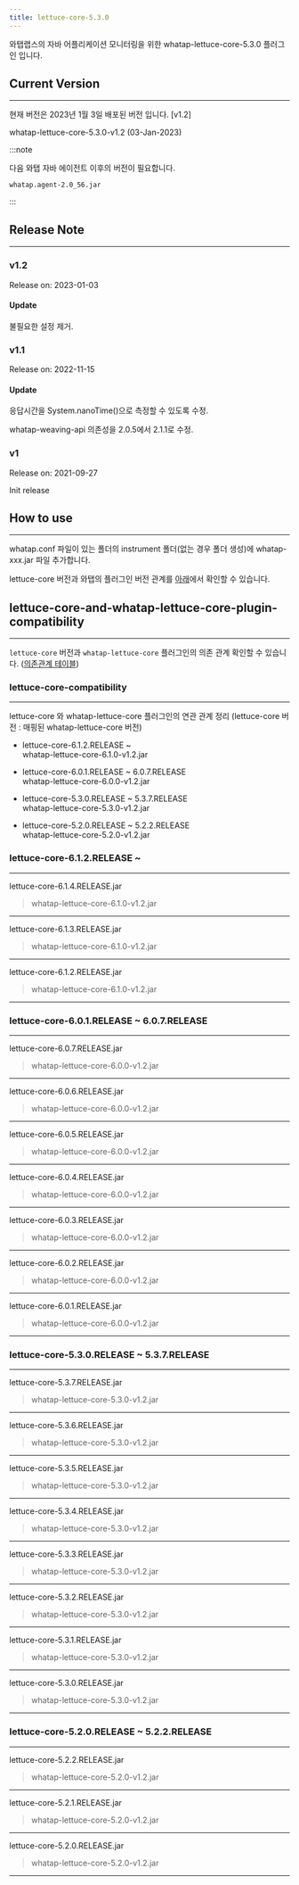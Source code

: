 ```yaml
---
title: lettuce-core-5.3.0
---
```


와탭랩스의 자바 어플리케이션 모니터링을 위한 whatap-lettuce-core-5.3.0 플러그인 입니다.

## Current Version

---

현재 버전은 2023년 1월 3일 배포된 버전 입니다. [v1.2]

whatap-lettuce-core-5.3.0-v1.2 (03-Jan-2023)

:::note

다음 와탭 자바 에이전트 이후의 버전이 필요합니다.

```
whatap.agent-2.0_56.jar
```

:::

## Release Note  

---

### v1.2

Release on: 2023-01-03

#### Update

불필요한 설정 제거.

### v1.1

Release on: 2022-11-15

#### Update

응답시간을 System.nanoTime()으로 측정할 수 있도록 수정.

whatap-weaving-api 의존성을 2.0.5에서 2.1.1로 수정.

### v1

Release on: 2021-09-27

Init release

## How to use

---

whatap.conf 파일이 있는 폴더의 instrument 폴더(없는 경우 폴더 생성)에 whatap-xxx.jar 파일 추가합니다.

lettuce-core 버전과 와탭의 플러그인 버전 관계를 [아래](#lettuce-core-and-whatap-lettuce-core-plugin-compatibility)에서 확인할 수 있습니다.

## lettuce-core-and-whatap-lettuce-core-plugin-compatibility

---

``lettuce-core`` 버전과 ``whatap-lettuce-core`` 플러그인의 의존 관계 확인할 수 있습니다. ([의존관계 테이블](#lettuce-core-compatibility))

### lettuce-core-compatibility

---

lettuce-core 와 whatap-lettuce-core 플러그인의 연관 관계 정리 (lettuce-core 버전 : 매핑된 whatap-lettuce-core 버전)

* lettuce-core-6.1.2.RELEASE ~  
  whatap-lettuce-core-6.1.0-v1.2.jar

* lettuce-core-6.0.1.RELEASE ~ 6.0.7.RELEASE  
  whatap-lettuce-core-6.0.0-v1.2.jar

* lettuce-core-5.3.0.RELEASE ~ 5.3.7.RELEASE  
  whatap-lettuce-core-5.3.0-v1.2.jar

* lettuce-core-5.2.0.RELEASE ~ 5.2.2.RELEASE  
  whatap-lettuce-core-5.2.0-v1.2.jar

### lettuce-core-6.1.2.RELEASE ~

---

lettuce-core-6.1.4.RELEASE.jar
> whatap-lettuce-core-6.1.0-v1.2.jar

---

lettuce-core-6.1.3.RELEASE.jar
> whatap-lettuce-core-6.1.0-v1.2.jar

---

lettuce-core-6.1.2.RELEASE.jar
> whatap-lettuce-core-6.1.0-v1.2.jar

---

### lettuce-core-6.0.1.RELEASE ~ 6.0.7.RELEASE

---

lettuce-core-6.0.7.RELEASE.jar
> whatap-lettuce-core-6.0.0-v1.2.jar

---

lettuce-core-6.0.6.RELEASE.jar
> whatap-lettuce-core-6.0.0-v1.2.jar

---

lettuce-core-6.0.5.RELEASE.jar
> whatap-lettuce-core-6.0.0-v1.2.jar

---

lettuce-core-6.0.4.RELEASE.jar
> whatap-lettuce-core-6.0.0-v1.2.jar

---

lettuce-core-6.0.3.RELEASE.jar
> whatap-lettuce-core-6.0.0-v1.2.jar

---

lettuce-core-6.0.2.RELEASE.jar
> whatap-lettuce-core-6.0.0-v1.2.jar

---

lettuce-core-6.0.1.RELEASE.jar
> whatap-lettuce-core-6.0.0-v1.2.jar

---

### lettuce-core-5.3.0.RELEASE ~ 5.3.7.RELEASE

---

lettuce-core-5.3.7.RELEASE.jar
> whatap-lettuce-core-5.3.0-v1.2.jar

---

lettuce-core-5.3.6.RELEASE.jar
> whatap-lettuce-core-5.3.0-v1.2.jar

---

lettuce-core-5.3.5.RELEASE.jar
> whatap-lettuce-core-5.3.0-v1.2.jar

---

lettuce-core-5.3.4.RELEASE.jar
> whatap-lettuce-core-5.3.0-v1.2.jar

---

lettuce-core-5.3.3.RELEASE.jar
> whatap-lettuce-core-5.3.0-v1.2.jar

---

lettuce-core-5.3.2.RELEASE.jar
> whatap-lettuce-core-5.3.0-v1.2.jar

---

lettuce-core-5.3.1.RELEASE.jar
> whatap-lettuce-core-5.3.0-v1.2.jar

---

lettuce-core-5.3.0.RELEASE.jar
> whatap-lettuce-core-5.3.0-v1.2.jar

---

### lettuce-core-5.2.0.RELEASE ~ 5.2.2.RELEASE

---

lettuce-core-5.2.2.RELEASE.jar
> whatap-lettuce-core-5.2.0-v1.2.jar

---

lettuce-core-5.2.1.RELEASE.jar
> whatap-lettuce-core-5.2.0-v1.2.jar

---

lettuce-core-5.2.0.RELEASE.jar
> whatap-lettuce-core-5.2.0-v1.2.jar

---
